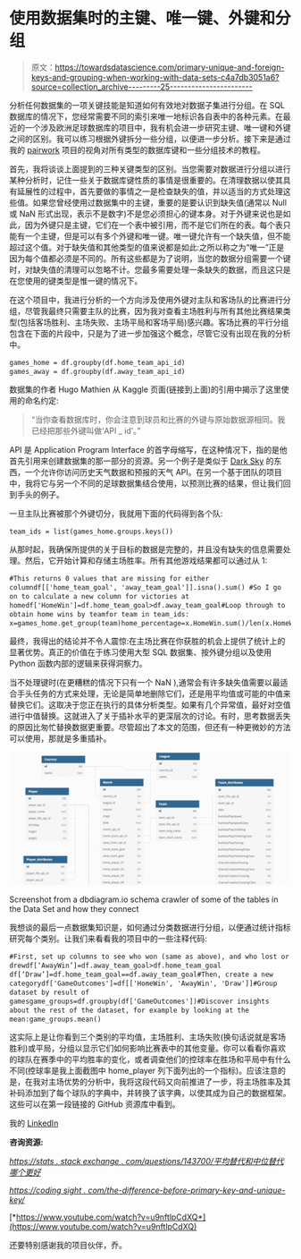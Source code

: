 # 使用数据集时的主键、唯一键、外键和分组

> 原文：<https://towardsdatascience.com/primary-unique-and-foreign-keys-and-grouping-when-working-with-data-sets-c4a7db3051a6?source=collection_archive---------25----------------------->

分析任何数据集的一项关键技能是知道如何有效地对数据子集进行分组。在 SQL 数据库的情况下，您经常需要不同的索引来唯一地标识各自表中的各种元素。在最近的一个涉及欧洲足球数据库的项目中，我有机会进一步研究主键、唯一键和外键之间的区别。我可以练习根据外键拆分一些分组，以便进一步分析。接下来是通过我的 [pairwork](https://github.com/harrisonhardin/Project03) 项目的视角对所有类型的数据库键和一些分组技术的教程。

首先，我将谈谈上面提到的三种关键类型的区别。当您需要对数据进行分组以进行某种分析时，记住一些关于数据库键性质的事情是很重要的。在清理数据以使其具有延展性的过程中，首先要做的事情之一是检查缺失的值，并以适当的方式处理这些值。如果您曾经使用过数据集中的主键，重要的是要认识到缺失值(通常以 Null 或 NaN 形式出现，表示不是数字)不是您必须担心的键本身。对于外键来说也是如此，因为外键只是主键，它们在一个表中被引用，而不是它们所在的表。每个表只能有一个主键，但是可以有多个外键和唯一键。唯一键允许有一个缺失值，但不能超过这个值。对于缺失值和其他类型的值来说都是如此:之所以称之为“唯一”正是因为每个值都必须是不同的。所有这些都是为了说明，当您的数据分组需要一个键时，对缺失值的清理可以忽略不计。您最多需要处理一条缺失的数据，而且这只是在您使用的键类型是惟一键的情况下。

在这个项目中，我进行分析的一个方向涉及使用外键对主队和客场队的比赛进行分组，尽管我最终只需要主队的比赛，因为我对查看主场胜利与所有其他比赛结果类型(包括客场胜利、主场失败、主场平局和客场平局)感兴趣。客场比赛的平行分组包含在下面的片段中，只是为了进一步加强这个概念，尽管它没有出现在我的分析中。

```
games_home = df.groupby(df.home_team_api_id) 
games_away = df.groupby(df.away_team_api_id) 
```

数据集的作者 Hugo Mathien 从 Kaggle 页面(链接到上面)的引用中揭示了这里使用的命名约定:

> “当你查看数据库时，你会注意到球员和比赛的外键与原始数据源相同。我已经把那些外键叫做‘API _ id’。”

API 是 Application Program Interface 的首字母缩写，在这种情况下，指的是他首先引用来创建数据集的那一部分的资源。另一个例子是类似于 [Dark Sky](https://darksky.net/dev) 的东西，一个允许你访问历史天气数据和预报的天气 API。在另一个基于团队的项目中，我将它与另一个不同的足球数据集结合使用，以预测比赛的结果，但让我们回到手头的例子。

一旦主队比赛被那个外键切分，我就用下面的代码得到各个队:

```
team_ids = list(games_home.groups.keys()) 
```

从那时起，我确保所提供的关于目标的数据是完整的，并且没有缺失的信息需要处理。然后，它开始计算和存储主场胜率。所有其他游戏结果都可以通过从 1:

```
#This returns 0 values that are missing for either columndf[['home_team_goal', 'away_team_goal']].isna().sum() #So I go on to calculate a new column for victories at homedf['HomeWin']=df.home_team_goal>df.away_team_goal#Loop through to obtain home wins by teamfor team in team_ids:         x=games_home.get_group(team)home_percentage=x.HomeWin.sum()/len(x.HomeWin) 
```

最终，我得出的结论并不令人震惊:在主场比赛在你获胜的机会上提供了统计上的显著优势。真正的价值在于练习使用大型 SQL 数据集、按外键分组以及使用 Python 函数内部的逻辑来获得洞察力。

当不处理键时(在更糟糕的情况下只有一个 NaN ),通常会有许多缺失值需要以最适合手头任务的方式来处理，无论是简单地删除它们，还是用平均值或可能的中值来替换它们。这取决于您正在执行的具体分析类型。如果有几个异常值，最好对空值进行中值替换。这就进入了关于插补水平的更深层次的讨论。有时，思考数据丢失的原因比匆忙替换数据更重要。尽管超出了本文的范围，但还有一种更微妙的方法可以使用，那就是多重插补。

![](img/78132a283aa2ffe9d2429d8f8a350769.png)

Screenshot from a dbdiagram.io schema crawler of some of the tables in the Data Set and how they connect

我想谈的最后一点数据集知识是，如何通过分类数据进行分组，以便通过统计指标研究每个类别。让我们来看看我的项目中的一些注释代码:

```
#First, set up columns to see who won (same as above), and who lost or drewdf[‘AwayWin’]=df.away_team_goal>df.home_team_goal
df[‘Draw’]=df.home_team_goal==df.away_team_goal#Then, create a new categorydf['GameOutcomes']=df[['HomeWin', 'AwayWin', 'Draw']]#Group dataset by result of gamesgame_groups=df.groupby(df['GameOutcomes'])#Discover insights about the rest of the dataset, for example by looking at the mean:game_groups.mean()
```

这实际上是让你看到三个类别的平均值，主场胜利、主场失败(换句话说就是客场胜利)或平局，分组以显示它们如何影响比赛表中的其他变量。你可以看看你喜欢的球队在赛季中的平均胜率的变化，或者调查他们的控球率在胜场和平局中有什么不同(控球率是我上面截图中 home_player 列下面列出的一个指标)。应该注意的是，在我对主场优势的分析中，我将这段代码又向前推进了一步，将主场胜率及其补码添加到了每个球队的字典中，并转换了该字典，以使其成为自己的数据框架。这些可以在第一段链接的 GitHub 资源库中看到。

我的 [LinkedIn](https://www.linkedin.com/in/harrisonhardin/)

**咨询资源:**

[*https://stats . stack exchange . com/questions/143700/平均替代和中位替代哪个更好*](https://stats.stackexchange.com/questions/143700/which-is-better-replacement-by-mean-and-replacement-by-median)

[*https://coding sight . com/the-difference-before-primary-key-and-unique-key/*](https://codingsight.com/the-difference-between-primary-key-and-unique-key/)

[*https://www.youtube.com/watch?v=u9nftlpCdXQ*](https://www.youtube.com/watch?v=u9nftlpCdXQ)

还要特别感谢我的项目伙伴，乔。